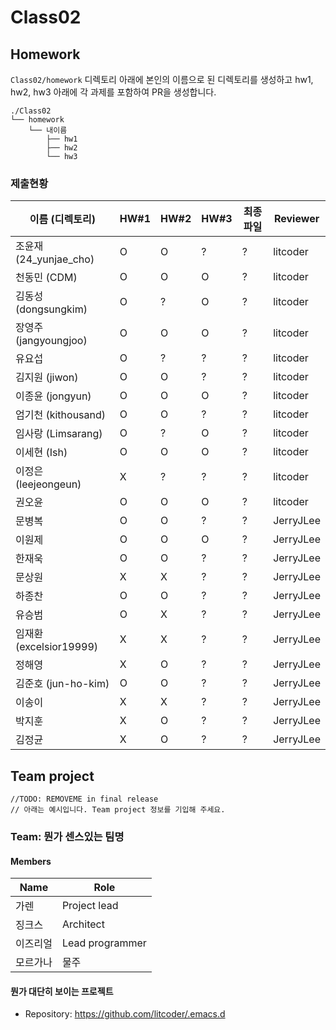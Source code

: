 # Class02


## Homework
`Class02/homework` 디렉토리 아래에 본인의 이름으로 된 디렉토리를 생성하고 hw1, hw2, hw3 아래에 각 과제를 포함하여 PR을 생성합니다.

```
./Class02
└── homework
    └── 내이름
        ├── hw1
        ├── hw2
        └── hw3
```

### 제출현황
| 이름 (디렉토리)           | HW#1 | HW#2 | HW#3 | 최종 파일 | Reviewer |
|------------------------|------|------|------|----------|----------|
| 조윤재 (24_yunjae_cho)  | O | O | ? | ? | litcoder |
| 천동민 (CDM)            | O | O | O | ? | litcoder |
| 김동성 (dongsungkim)    | O | ? | O | ? | litcoder |
| 장영주 (jangyoungjoo)   | O | O | O | ? | litcoder |
| 유요섭                  | O | ? | ? | ? | litcoder |
| 김지원 (jiwon)          | O | O | ? | ? | litcoder |
| 이종윤 (jongyun)        | O | O | O | ? | litcoder |
| 엄기천 (kithousand)     | O | O | ? | ? | litcoder |
| 임사랑 (Limsarang)      | O | ? | O | ? | litcoder |
| 이세현 (Ish)            | O | O | O | ? | litcoder |
| 이정은 (leejeongeun)    | X | ? | ? | ? | litcoder |
| 권오윤                  | O | O | O | ? | litcoder |
| 문병복                  | O | O | ? | ? | JerryJLee |
| 이원제                  | O | O | O | ? | JerryJLee |
| 한재욱                  | O | O | ? | ? | JerryJLee |
| 문상원                  | X | X | ? | ? | JerryJLee |
| 하종찬                  | O | O | ? | ? | JerryJLee |
| 유승범                  | O | X | ? | ? | JerryJLee |
| 임재환 (excelsior19999) | X | X | ? | ? | JerryJLee |
| 정해영                  | X | O | ? | ? | JerryJLee |
| 김준호 (jun-ho-kim)     | O | O | ? | ? | JerryJLee |
| 이송이                  | X | X | ? | ? | JerryJLee |
| 박지훈                  | X | O | ? | ? | JerryJLee |
| 김정균                  | X | O | ? | ? | JerryJLee |


## Team project

```
//TODO: REMOVEME in final release
// 아래는 예시입니다. Team project 정보를 기입해 주세요.
```

### Team: 뭔가 센스있는 팀명
#### Members

| Name | Role |
|----|----|
| 가렌 | Project lead |
| 징크스 | Architect |
| 이즈리얼 | Lead programmer |
| 모르가나 | 물주 |

#### 뭔가 대단히 보이는 프로젝트
  * Repository: https://github.com/litcoder/.emacs.d
